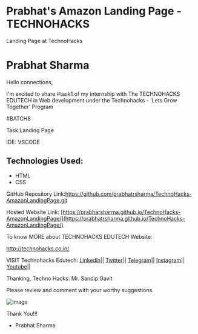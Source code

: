 # Prabhat's Amazon Landing Page - TECHNOHACKS

Landing Page at TechnoHacks

# Prabhat Sharma

Hello connections,

I'm excited to share #task1 of my internship with The TECHNOHACKS EDUTECH in Web development under the Technohacks - 'Lets Grow Together' Program

#BATCH8

Task:Landing Page

IDE: VSCODE

## Technologies Used:
- HTML
- CSS

GitHub Repository Link:https://github.com/prabhatrsharma/TechnoHacks-AmazonLandingPage.git

Hosted Website Link: [https://prabharsharma.github.io/TechnoHacks-AmazonLandingPage/](https://prabhatrsharma.github.io/TechnoHacks-AmazonLandingPage/)

To know MORE about TECHNOHACKS EDUTECH Website: 

http://technohacks.co.in/

VISIT Technohacks Edutech: 
<a href="https://www.linkedin.com/company/technohacks-edutech/"> Linkedin</a>||
<a href="https://twitter.com/technohacksedu"> Twitter</a>||
<a href="https://telegram.me/TechnoHacksofficial"> Telegram</a>||
<a href="https://www.instagram.com/technohacks.co.in"> Instagram</a>||
<a href="https://www.youtube.com/channel/UCwuh25VS9J9ApJ7Yomw_Lqw"> Youtube</a>||<br>

Thanking,
Techno Hacks:
Mr. Sandip Gavit

Please review and comment with your worthy suggestions.

![image](https://github.com/prabhatrsharma/amazonClone/assets/118990267/4c417a51-cbd5-4a01-b1f1-bdf33471f28b)

Thank You!!!

- Prabhat Sharma
